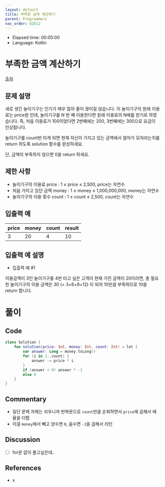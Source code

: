 ```yaml
---
layout: default
title: 부족한 금액 계산하기
parent: Programmers
nav_order: 82612
---
```


- Elapsed time: 00:05:00
- Language: Kotlin

<!-- 문제 -->
# 부족한 금액 계산하기

[출처](https://programmers.co.kr/learn/courses/30/lessons/82612?language=kotlin)

## 문제 설명

새로 생긴 놀이기구는 인기가 매우 많아 줄이 끊이질 않습니다. 이 놀이기구의 원래 이용료는 price원 인데, 놀이기구를 N 번 째 이용한다면 원래 이용료의 N배를 받기로 하였습니다. 즉, 처음 이용료가 100이었다면 2번째에는 200, 3번째에는 300으로 요금이 인상됩니다.

놀이기구를 count번 타게 되면 현재 자신이 가지고 있는 금액에서 얼마가 모자라는지를 return 하도록 solution 함수를 완성하세요.

단, 금액이 부족하지 않으면 0을 return 하세요.

## 제한 사항

- 놀이기구의 이용료 price : 1 ≤ price ≤ 2,500, price는 자연수
- 처음 가지고 있던 금액 money : 1 ≤ money ≤ 1,000,000,000, money는 자연수
- 놀이기구의 이용 횟수 count : 1 ≤ count ≤ 2,500, count는 자연수

## 입출력 예

| price | money | count | result |
| ----- | ----- | ----- | ------ |
| 3     | 20    | 4     | 10     |


## 입출력 예 설명

- 입출력 예 #1

이용금액이 3인 놀이기구를 4번 타고 싶은 고객이 현재 가진 금액이 20이라면, 총 필요한 놀이기구의 이용 금액은 30 (= 3+6+9+12) 이 되어 10만큼 부족하므로 10을 return 합니다.

<!-- 풀이 -->
# 풀이

## Code

``` kotlin
class Solution {
    fun solution(price: Int, money: Int, count: Int) = let {
        var answer: Long = money.toLong()
        for (i in 1..count) {
            answer -= price * i
        }
        if (answer < 0) answer * -1
        else 0
    }
}
```

## Commentary

- 일단 문제 자체는 쉬우니까 반복문으로 `count`만큼 순회하면서 `price`에 곱해서 배율을 더함
- 이걸 `money`에서 빼고 양수면 `0`, 음수면 `-1`을 곱해서 리턴

## Discussion

- [ ] for문 없이 풀고싶은데..

## References
- x